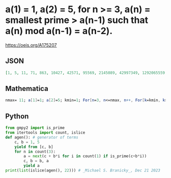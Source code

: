 # a\(1\) \= 1, a\(2\) \= 5, for n \>\= 3, a\(n\) \= smallest prime \> a\(n\-1\) such that a\(n\) mod a\(n\-1\) \= a\(n\-2\)\.
https://oeis.org/A175207
## JSON
```JSON
[1, 5, 11, 71, 863, 10427, 42571, 95569, 2145089, 42997349, 1292065559, 12963652939, 27219371437, 285157367309, 6870996186853, 261383012467723, 10984957519831219, 922997814678290119, 27700919397868534789, 333334030589100707587, 3361041225288875610659]
```
## Mathematica
```Mathematica
nmax= 11; a[1]=1; a[2]=5; kmin=1; For[n=3, n<=nmax, n++, For[k=kmin, k>0, k++, If[Mod[Prime[k],a[n-1]]==a[n-2], a[n]=Prime[k]; kmin=k; k=-1]]]; Array[a,nmax] (* _Stefano Spezia_, Sep 16 2022 *)
```
## Python
```Python
from gmpy2 import is_prime
from itertools import count, islice
def agen(): # generator of terms
    c, b = 1, 5
    yield from [c, b]
    for n in count(3):
        a = next(c + b*i for i in count(1) if is_prime(c+b*i))
        c, b = b, a
        yield a
print(list(islice(agen(), 22))) # _Michael S. Branicky_, Dec 21 2023
```
